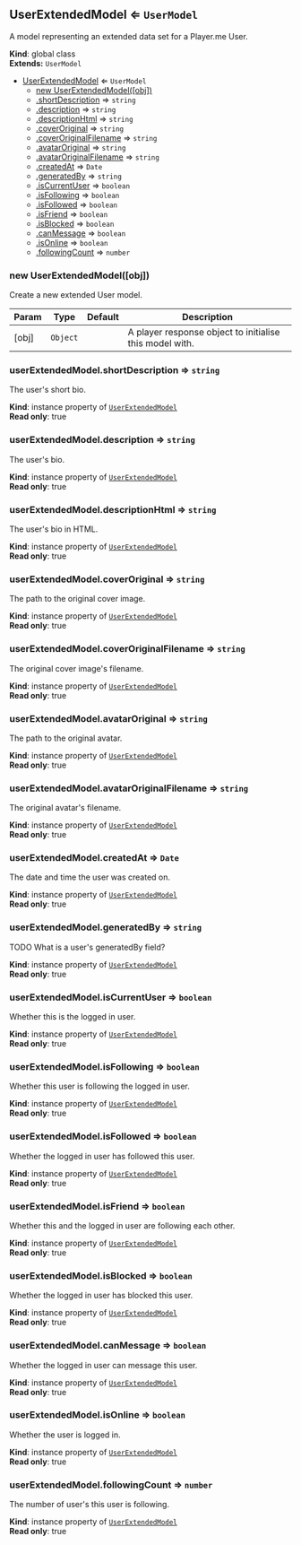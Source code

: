 <a name="UserExtendedModel"></a>

## UserExtendedModel ⇐ <code>UserModel</code>
A model representing an extended data set for a Player.me User.

**Kind**: global class  
**Extends:** <code>UserModel</code>  

* [UserExtendedModel](#UserExtendedModel) ⇐ <code>UserModel</code>
    * [new UserExtendedModel([obj])](#new_UserExtendedModel_new)
    * [.shortDescription](#UserExtendedModel+shortDescription) ⇒ <code>string</code>
    * [.description](#UserExtendedModel+description) ⇒ <code>string</code>
    * [.descriptionHtml](#UserExtendedModel+descriptionHtml) ⇒ <code>string</code>
    * [.coverOriginal](#UserExtendedModel+coverOriginal) ⇒ <code>string</code>
    * [.coverOriginalFilename](#UserExtendedModel+coverOriginalFilename) ⇒ <code>string</code>
    * [.avatarOriginal](#UserExtendedModel+avatarOriginal) ⇒ <code>string</code>
    * [.avatarOriginalFilename](#UserExtendedModel+avatarOriginalFilename) ⇒ <code>string</code>
    * [.createdAt](#UserExtendedModel+createdAt) ⇒ <code>Date</code>
    * [.generatedBy](#UserExtendedModel+generatedBy) ⇒ <code>string</code>
    * [.isCurrentUser](#UserExtendedModel+isCurrentUser) ⇒ <code>boolean</code>
    * [.isFollowing](#UserExtendedModel+isFollowing) ⇒ <code>boolean</code>
    * [.isFollowed](#UserExtendedModel+isFollowed) ⇒ <code>boolean</code>
    * [.isFriend](#UserExtendedModel+isFriend) ⇒ <code>boolean</code>
    * [.isBlocked](#UserExtendedModel+isBlocked) ⇒ <code>boolean</code>
    * [.canMessage](#UserExtendedModel+canMessage) ⇒ <code>boolean</code>
    * [.isOnline](#UserExtendedModel+isOnline) ⇒ <code>boolean</code>
    * [.followingCount](#UserExtendedModel+followingCount) ⇒ <code>number</code>

<a name="new_UserExtendedModel_new"></a>

### new UserExtendedModel([obj])
Create a new extended User model.


| Param | Type | Default | Description |
| --- | --- | --- | --- |
| [obj] | <code>Object</code> | <code></code> | A player response object to initialise this model with. |

<a name="UserExtendedModel+shortDescription"></a>

### userExtendedModel.shortDescription ⇒ <code>string</code>
The user's short bio.

**Kind**: instance property of <code>[UserExtendedModel](#UserExtendedModel)</code>  
**Read only**: true  
<a name="UserExtendedModel+description"></a>

### userExtendedModel.description ⇒ <code>string</code>
The user's bio.

**Kind**: instance property of <code>[UserExtendedModel](#UserExtendedModel)</code>  
**Read only**: true  
<a name="UserExtendedModel+descriptionHtml"></a>

### userExtendedModel.descriptionHtml ⇒ <code>string</code>
The user's bio in HTML.

**Kind**: instance property of <code>[UserExtendedModel](#UserExtendedModel)</code>  
**Read only**: true  
<a name="UserExtendedModel+coverOriginal"></a>

### userExtendedModel.coverOriginal ⇒ <code>string</code>
The path to the original cover image.

**Kind**: instance property of <code>[UserExtendedModel](#UserExtendedModel)</code>  
**Read only**: true  
<a name="UserExtendedModel+coverOriginalFilename"></a>

### userExtendedModel.coverOriginalFilename ⇒ <code>string</code>
The original cover image's filename.

**Kind**: instance property of <code>[UserExtendedModel](#UserExtendedModel)</code>  
**Read only**: true  
<a name="UserExtendedModel+avatarOriginal"></a>

### userExtendedModel.avatarOriginal ⇒ <code>string</code>
The path to the original avatar.

**Kind**: instance property of <code>[UserExtendedModel](#UserExtendedModel)</code>  
**Read only**: true  
<a name="UserExtendedModel+avatarOriginalFilename"></a>

### userExtendedModel.avatarOriginalFilename ⇒ <code>string</code>
The original avatar's filename.

**Kind**: instance property of <code>[UserExtendedModel](#UserExtendedModel)</code>  
**Read only**: true  
<a name="UserExtendedModel+createdAt"></a>

### userExtendedModel.createdAt ⇒ <code>Date</code>
The date and time the user was created on.

**Kind**: instance property of <code>[UserExtendedModel](#UserExtendedModel)</code>  
**Read only**: true  
<a name="UserExtendedModel+generatedBy"></a>

### userExtendedModel.generatedBy ⇒ <code>string</code>
TODO What is a user's generatedBy field?

**Kind**: instance property of <code>[UserExtendedModel](#UserExtendedModel)</code>  
**Read only**: true  
<a name="UserExtendedModel+isCurrentUser"></a>

### userExtendedModel.isCurrentUser ⇒ <code>boolean</code>
Whether this is the logged in user.

**Kind**: instance property of <code>[UserExtendedModel](#UserExtendedModel)</code>  
**Read only**: true  
<a name="UserExtendedModel+isFollowing"></a>

### userExtendedModel.isFollowing ⇒ <code>boolean</code>
Whether this user is following the logged in user.

**Kind**: instance property of <code>[UserExtendedModel](#UserExtendedModel)</code>  
**Read only**: true  
<a name="UserExtendedModel+isFollowed"></a>

### userExtendedModel.isFollowed ⇒ <code>boolean</code>
Whether the logged in user has followed this user.

**Kind**: instance property of <code>[UserExtendedModel](#UserExtendedModel)</code>  
**Read only**: true  
<a name="UserExtendedModel+isFriend"></a>

### userExtendedModel.isFriend ⇒ <code>boolean</code>
Whether this and the logged in user are following each other.

**Kind**: instance property of <code>[UserExtendedModel](#UserExtendedModel)</code>  
**Read only**: true  
<a name="UserExtendedModel+isBlocked"></a>

### userExtendedModel.isBlocked ⇒ <code>boolean</code>
Whether the logged in user has blocked this user.

**Kind**: instance property of <code>[UserExtendedModel](#UserExtendedModel)</code>  
**Read only**: true  
<a name="UserExtendedModel+canMessage"></a>

### userExtendedModel.canMessage ⇒ <code>boolean</code>
Whether the logged in user can message this user.

**Kind**: instance property of <code>[UserExtendedModel](#UserExtendedModel)</code>  
**Read only**: true  
<a name="UserExtendedModel+isOnline"></a>

### userExtendedModel.isOnline ⇒ <code>boolean</code>
Whether the user is logged in.

**Kind**: instance property of <code>[UserExtendedModel](#UserExtendedModel)</code>  
**Read only**: true  
<a name="UserExtendedModel+followingCount"></a>

### userExtendedModel.followingCount ⇒ <code>number</code>
The number of user's this user is following.

**Kind**: instance property of <code>[UserExtendedModel](#UserExtendedModel)</code>  
**Read only**: true  
